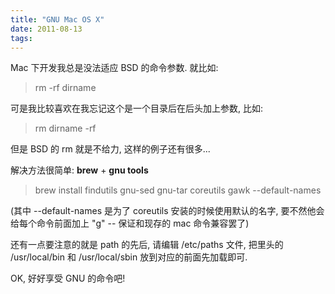 ```yaml
---
title: "GNU Mac OS X"
date: 2011-08-13
tags:
---
```


Mac 下开发我总是没法适应 BSD 的命令参数. 就比如:
> rm -rf dirname

可是我比较喜欢在我忘记这个是一个目录后在后头加上参数, 比如:
> rm dirname -rf

但是 BSD 的 rm 就是不给力, 这样的例子还有很多...

解决方法很简单: **brew** + **gnu tools**

> brew install findutils gnu-sed gnu-tar coreutils gawk --default-names

(其中 --default-names 是为了 coreutils 安装的时候使用默认的名字, 要不然他会给每个命令前面加上 "g" -- 保证和现存的 mac 命令兼容罢了)

还有一点要注意的就是 path 的先后, 请编辑 /etc/paths 文件, 把里头的 /usr/local/bin 和 /usr/local/sbin 放到对应的前面先加载即可.

OK, 好好享受 GNU 的命令吧!

